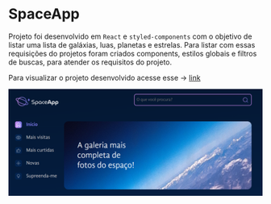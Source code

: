 # SpaceApp

Projeto foi desenvolvido em `React` e `styled-components`
com o objetivo de listar uma lista de galáxias, luas, planetas e estrelas. Para listar com essas requisições do projetos foram criados components, estilos globais e filtros de buscas, para atender os requisitos do projeto.

Para visualizar o projeto desenvolvido acesse esse -> [link](https://space-app-lime.vercel.app/)

<img src="src/assets/print.png" alt="Imagem do projeto">